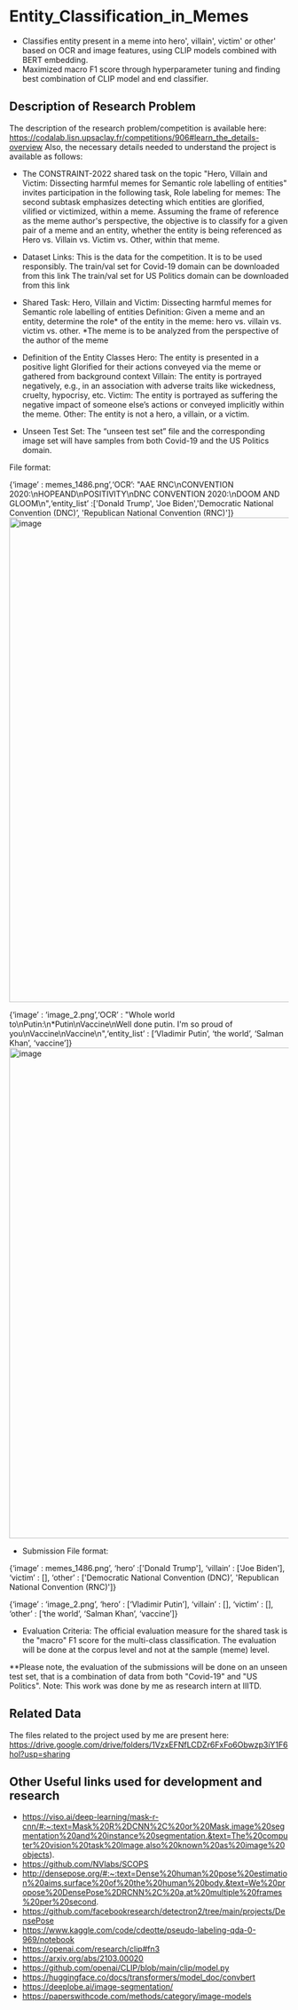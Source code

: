# Entity_Classification_in_Memes
- Classifies entity present in a meme into hero', villain', victim' or other' based on OCR and image features, using CLIP models 
combined with BERT embedding.
- Maximized macro F1 score through hyperparameter tuning and finding best combination of 
CLIP model and end classifier.

## Description of Research Problem
The description of the research problem/competition is available here: https://codalab.lisn.upsaclay.fr/competitions/906#learn_the_details-overview
Also, the necessary details needed to understand the project is available as follows:

- The CONSTRAINT-2022 shared task on the topic "Hero, Villain and Victim: Dissecting harmful memes for Semantic role labelling of entities" invites participation in the following task, Role labeling for memes: The second subtask emphasizes detecting which entities are glorified, vilified or victimized, within a meme. Assuming the frame of reference as the meme author's perspective, the objective is to classify for a given pair of a meme and an entity, whether the entity is being referenced as Hero vs. Villain vs. Victim vs. Other, within that meme.
  
- Dataset Links: This is the data for the competition. It is to be used responsibly.
The train/val set for Covid-19 domain can be downloaded from this link
The train/val set for US Politics domain can be downloaded from this link

- Shared Task: Hero, Villain and Victim: Dissecting harmful memes for Semantic role labelling of entities
Definition: Given a meme and an entity, determine the role* of the entity in the meme: hero vs. villain vs. victim vs. other.
*The meme is to be analyzed from the perspective of the author of the meme

- Definition of the Entity Classes
Hero: The entity is presented in a positive light Glorified for their actions conveyed via the meme or gathered from background context
Villain: The entity is portrayed negatively, e.g., in an association with adverse traits like wickedness, cruelty, hypocrisy, etc. 
Victim: The entity is portrayed as suffering the negative impact of someone else’s actions or conveyed implicitly within the meme.
Other: The entity is not a hero, a villain, or a victim.


- Unseen Test Set: The “unseen test set” file and the corresponding image set will have samples from both Covid-19 and the US Politics domain.

File format:

{‘image’ : memes_1486.png’,‘OCR’: "AAE RNC\nCONVENTION 2020:\nHOPEAND\nPOSITIVITY\nDNC CONVENTION 2020:\nDOOM AND GLOOM\n",‘entity_list’ :['Donald Trump', 'Joe Biden','Democratic National Convention (DNC)’, 'Republican National Convention (RNC)']}
<img width="873" alt="image" src="https://github.com/Esshaan-Mahajan/Entity_Classification_in_Memes/assets/56061481/5aad7804-5f8c-4ce9-baa3-27ee67542123">

{‘image’ : ‘image_2.png’,‘OCR’ : "Whole world to\nPutin:\n*Putin\nVaccine\nWell done putin. I'm so proud of you\nVaccine\nVaccine\n",‘entity_list’ : [‘Vladimir Putin’, ‘the world’, ‘Salman Khan’, ‘vaccine’]}
<img width="884" alt="image" src="https://github.com/Esshaan-Mahajan/Entity_Classification_in_Memes/assets/56061481/d367bba3-85bb-4c30-98ac-ebdc8342f2b3">



- Submission File format:

{‘image’ : memes_1486.png’, ‘hero’ :['Donald Trump'], ‘villain’ : ['Joe Biden'], ‘victim’ : [], ‘other’ : ['Democratic National Convention (DNC)’, 'Republican National Convention (RNC)']}

{‘image’ : ‘image_2.png’, ‘hero’ : [‘Vladimir Putin’], ‘villain’ : [], ‘victim’ : [], ‘other’ : [‘the world’, ‘Salman Khan’, ‘vaccine’]}

- Evaluation Criteria: The official evaluation measure for the shared task is the "macro" F1 score for the multi-class classification. The evaluation will be done at the corpus level and not at the sample (meme) level. 

**Please note, the evaluation of the submissions will be done on an unseen test set, that is a combination of data from both "Covid-19" and "US Politics".
Note: This work was done by me as research intern at IIITD.

## Related Data
The files related to the project used by me are present here: https://drive.google.com/drive/folders/1VzxEFNfLCDZr6FxFo6Obwzp3iY1F6hol?usp=sharing
## Other Useful links used for development and research
- https://viso.ai/deep-learning/mask-r-cnn/#:~:text=Mask%20R%2DCNN%2C%20or%20Mask,image%20segmentation%20and%20instance%20segmentation.&text=The%20computer%20vision%20task%20Image,also%20known%20as%20image%20objects).
- https://github.com/NVlabs/SCOPS
- http://densepose.org/#:~:text=Dense%20human%20pose%20estimation%20aims,surface%20of%20the%20human%20body.&text=We%20propose%20DensePose%2DRCNN%2C%20a,at%20multiple%20frames%20per%20second.
- https://github.com/facebookresearch/detectron2/tree/main/projects/DensePose
- https://www.kaggle.com/code/cdeotte/pseudo-labeling-qda-0-969/notebook
- https://openai.com/research/clip#fn3
- https://arxiv.org/abs/2103.00020
- https://github.com/openai/CLIP/blob/main/clip/model.py
- https://huggingface.co/docs/transformers/model_doc/convbert
- https://deeplobe.ai/image-segmentation/
- https://paperswithcode.com/methods/category/image-models

